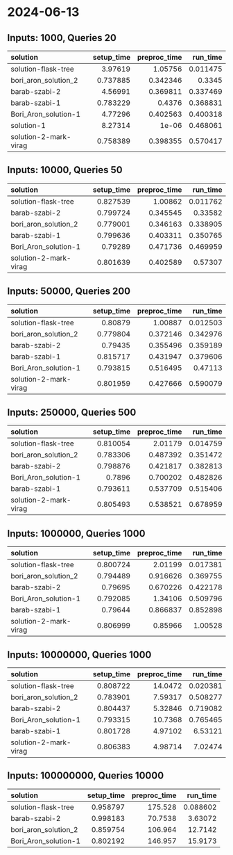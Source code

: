 # 2024-06-13

## Inputs: 1000, Queries 20

| solution              |   setup_time |   preproc_time |   run_time |
|:----------------------|-------------:|---------------:|-----------:|
| solution-flask-tree   |     3.97619  |       1.05756  |   0.011475 |
| bori_aron_solution_2  |     0.737885 |       0.342346 |   0.3345   |
| barab-szabi-2         |     4.56991  |       0.369811 |   0.337469 |
| barab-szabi-1         |     0.783229 |       0.4376   |   0.368831 |
| Bori_Aron_solution-1  |     4.77296  |       0.402563 |   0.400318 |
| solution-1            |     8.27314  |       1e-06    |   0.468061 |
| solution-2-mark-virag |     0.758389 |       0.398355 |   0.570417 |

## Inputs: 10000, Queries 50

| solution              |   setup_time |   preproc_time |   run_time |
|:----------------------|-------------:|---------------:|-----------:|
| solution-flask-tree   |     0.827539 |       1.00862  |   0.011762 |
| barab-szabi-2         |     0.799724 |       0.345545 |   0.33582  |
| bori_aron_solution_2  |     0.779001 |       0.346163 |   0.338905 |
| barab-szabi-1         |     0.799636 |       0.403311 |   0.350765 |
| Bori_Aron_solution-1  |     0.79289  |       0.471736 |   0.469959 |
| solution-2-mark-virag |     0.801639 |       0.402589 |   0.57307  |

## Inputs: 50000, Queries 200

| solution              |   setup_time |   preproc_time |   run_time |
|:----------------------|-------------:|---------------:|-----------:|
| solution-flask-tree   |     0.80879  |       1.00887  |   0.012503 |
| bori_aron_solution_2  |     0.779804 |       0.372146 |   0.342976 |
| barab-szabi-2         |     0.79435  |       0.355496 |   0.359189 |
| barab-szabi-1         |     0.815717 |       0.431947 |   0.379606 |
| Bori_Aron_solution-1  |     0.793815 |       0.516495 |   0.47113  |
| solution-2-mark-virag |     0.801959 |       0.427666 |   0.590079 |

## Inputs: 250000, Queries 500

| solution              |   setup_time |   preproc_time |   run_time |
|:----------------------|-------------:|---------------:|-----------:|
| solution-flask-tree   |     0.810054 |       2.01179  |   0.014759 |
| bori_aron_solution_2  |     0.783306 |       0.487392 |   0.351472 |
| barab-szabi-2         |     0.798876 |       0.421817 |   0.382813 |
| Bori_Aron_solution-1  |     0.7896   |       0.700202 |   0.482826 |
| barab-szabi-1         |     0.793611 |       0.537709 |   0.515406 |
| solution-2-mark-virag |     0.805493 |       0.538521 |   0.678959 |

## Inputs: 1000000, Queries 1000

| solution              |   setup_time |   preproc_time |   run_time |
|:----------------------|-------------:|---------------:|-----------:|
| solution-flask-tree   |     0.800724 |       2.01199  |   0.017381 |
| bori_aron_solution_2  |     0.794489 |       0.916626 |   0.369755 |
| barab-szabi-2         |     0.79695  |       0.670226 |   0.422178 |
| Bori_Aron_solution-1  |     0.792085 |       1.34106  |   0.509796 |
| barab-szabi-1         |     0.79644  |       0.866837 |   0.852898 |
| solution-2-mark-virag |     0.806999 |       0.85966  |   1.00528  |

## Inputs: 10000000, Queries 1000

| solution              |   setup_time |   preproc_time |   run_time |
|:----------------------|-------------:|---------------:|-----------:|
| solution-flask-tree   |     0.808722 |       14.0472  |   0.020381 |
| bori_aron_solution_2  |     0.783901 |        7.59317 |   0.508277 |
| barab-szabi-2         |     0.804437 |        5.32846 |   0.719082 |
| Bori_Aron_solution-1  |     0.793315 |       10.7368  |   0.765465 |
| barab-szabi-1         |     0.801728 |        4.97102 |   6.53121  |
| solution-2-mark-virag |     0.806383 |        4.98714 |   7.02474  |

## Inputs: 100000000, Queries 10000

| solution             |   setup_time |   preproc_time |   run_time |
|:---------------------|-------------:|---------------:|-----------:|
| solution-flask-tree  |     0.958797 |       175.528  |   0.088602 |
| barab-szabi-2        |     0.998183 |        70.7538 |   3.63072  |
| bori_aron_solution_2 |     0.859754 |       106.964  |  12.7142   |
| Bori_Aron_solution-1 |     0.802192 |       146.957  |  15.9173   |